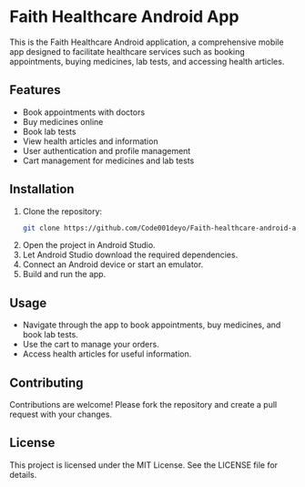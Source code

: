 # Faith Healthcare Android App

This is the Faith Healthcare Android application, a comprehensive mobile app designed to facilitate healthcare services such as booking appointments, buying medicines, lab tests, and accessing health articles.

## Features

- Book appointments with doctors
- Buy medicines online
- Book lab tests
- View health articles and information
- User authentication and profile management
- Cart management for medicines and lab tests

## Installation

1. Clone the repository:
   ```bash
   git clone https://github.com/Code001deyo/Faith-healthcare-android-app.git
   ```
2. Open the project in Android Studio.
3. Let Android Studio download the required dependencies.
4. Connect an Android device or start an emulator.
5. Build and run the app.

## Usage

- Navigate through the app to book appointments, buy medicines, and book lab tests.
- Use the cart to manage your orders.
- Access health articles for useful information.

## Contributing

Contributions are welcome! Please fork the repository and create a pull request with your changes.

## License

This project is licensed under the MIT License. See the LICENSE file for details.
